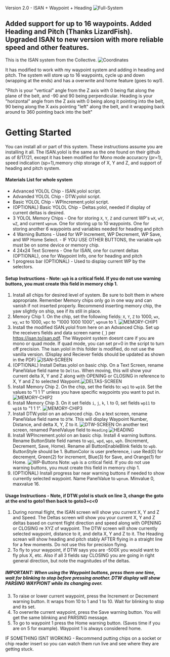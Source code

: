 Version 2.0 - ISAN + Waypoint + Heading
![Full-System](images/FullSystem.jpg)

## Added support for up to 16 waypoints. Added Heading and Pitch (Thanks LizardFish).  Upgraded ISAN to new version with more reliable speed and other features.

This is the ISAN system from the Collective. 
![Coordinates](images/Coordinates.jpg)

It has modified to work with my waypoint system and adding in heading and pitch.  The system will store up to 16 waypoints, cycle up and down (wrapping at the ends) and has a overwrite and home feature (goes to wp1).

"Pitch is your "vertical" angle from the Z axis with 0 being flat along the plane of the belt, and -90 and 90 being perpendicular.
Heading is your "horizontal" angle from the Z axis with 0 being along it pointing into the belt, 90 being along the X axis pointing "left" along the belt, and it wrapping back around to 360 pointing back into the belt"

# Getting Started
You can install all or part of this system. These instructions assume you are installing it all. The ISAN.yolol is the same as the one found on their github as of 8/17/21, except it has been modified for Mono mode accuracry (pr=1), speed indication (sp=1),memory chip storage of X, Y and Z, and support of heading and pitch system.

#### Materials List for whole system
* Advanced YOLOL Chip - ISAN.yolol script.
* Advanded YOLOL Chip - DTW.yolol script.
* Basic YOLOL Chip - WPIncrement.yolol script.
* (OPTIONAL) Basic YOLOL Chip - Deltas.yolol, needed if display of current deltas is desired.
* 3 YOLOL Memory Chips - One for storing `X`, `Y`, `Z` and current WP's `wX`, `wY`, `wZ`, and current `wpnum`.  One for storing up to 10 waypoints. One for storing another 6 waypoints and variables needed for heading and pitch
* 4 Warning Buttons - Used for WP Increment, WP Decrement, WP Save, and WP Home Select. - IF YOU USE OTHER BUTTONS, the variable `wpb` must be on some device or memory chip.
* 4 24x24 Text Screens - One for ISAN, one for current deltas (OPTIONAL), one for Waypoint Info, one for heading and pitch
* 1 progress bar (OPTIONAL) - Used to display current WP by the selectors.

#### Setup Instructions - Note: `wpb` is a critical field.  If you do not use warning buttons, you must create this field in memory chip 1.
1. Install all chips for desired level of system.  Be sure to bolt them in where appropriate.  Remember Memory chips only go in one way and can vanish if not inserted properly.  Recommend inserting memory chip, the yaw slightly on ship, see if its still in place.
2. Memory Chip 1.  On the chip, set the following fields: `X`, `Y`, `Z` to 1000, `wx`, `wy`, `wz` to 1000, `wpc` to "1000 1000 1000", `wpnum` to 1.  ![MEMORY-CHIP1](images/MemChip1.jpg)
3. Install the modified ISAN.yolol from here on an Advanced Chip.  Set up the receivers fields and data screen name (`_`) per https://isan.to/isan.pdf. The Waypoint system doesnt care if you are mono or quad mode.  If quad mode, you can set pr=0 in the script to turn off precision.  The isan.yolol in this folder is modified, do not use the vanilla version. (Display and Reciever fields should be updated as shown in the PDF) ![ISAN-SCREEN](images/ISANScreen.jpg)
4. (OPTIONAL) Install Deltas.yolol on basic chip.  On a Text Screen, rename PanelValue field name to `Deltas`.  When moving, this will show your current delta X, Y and Z along with OPENING or CLOSING in reference to X, Y and Z to selected Waypoint.![DELTAS-SCREEN](images/DeltaScreen.jpg)
5. Install Memory Chip 2.  On the chip, set the fields to: `wp1` to `wp10`.  Set the values to "1 1 1" unless you have specific waypoints you want to put in. ![MEMORY-CHIP2](images/MemChip2.jpg)
6. Install Memory Chip 3.  On it set fields `i`, `j`, `k`, `l` to 0, set fields `wp11` to `wp16` to "1 1 1". ![MEMORY-CHIP3](images/MemChip3.jpg)
7. Install DTW.yolol on an advanced chip.  On a text screen, rename PanelValue field name to `DTW`.  This will display Waypoint Number, Distance, and delta X, Y, Z to it. ![DTW-SCREEN](images/DTWScreen.jpg)  On another text screen, renamed PanelValuye field to `Heading`  ![HEADING](images/Heading.jpg)
8. Install WPIncrement.yolol on an basic chip. Install 4 warning buttons. Rename ButtonState field names to `wpi`, `wpd`, `wps`, `wph`.  (Increment, Decrement, Save, Home).  Rename all ButtonEnableBlink fields to `wpb`.  ButtonStyle should be 1.  ButtonColor is user preference, i use Red(0) for decrement, Green(2) for increment, Blue(3) for Save, and Orange(1) for Home. ![WP-Buttons](images/WPInc-DecButtons.jpg)  Note: `wpb` is a critical field.  If you do not use warning buttons, you must create this field in memory chip 1.
9. (OPTIONAL) Install progress bar near warning buttons if needed to show currently selected waypoint. Name PanelValue to `wpnum`.  Minvalue 0, maxvalue 16.

#### Usage Instructions - Note, if DTW.yolol is stuck on line 3, change the goto at the end to goto1 then back to goto3+c<0
1. During normal flight, the ISAN screen will show you current X, Y and Z and Speed.  The Deltas screen will show you your current X, Y and Z deltas based on current flight direction and speed along with OPENING or CLOSING re XYZ of waypoint. The DTW screen will show currently selected waypoint, distance to it, and delta X, Y and Z to it.  The Heading screan will show heading and pitch stably AFTER flying in a straight line for a few moments.  Do not use this for precision flying.
2. To fly to your waypoint, if DTW says you are -500X you would want to fly plus X, etc.  Also if all 3 fields say CLOSING you are going in right general direction, but note the magnitudes of the deltas.
##### IMPORTANT: When using the Waypoint buttons, press them one time, wait for blinking to stop before pressing another.  DTW display will show PARSING WAYPIONT while its changing over.
3. To raise or lower current waypoint, press the Increment or Decrement warning button.  It wraps from 10 to 1 and 1 to 10.  Wait for blinking to stop and its set.
4. To overwrite current waypoint, press the Save warning button.  You will get the same blinking and PARSING message.
5. To go to waypoint 1 press the Home warning button. (Saves time if you are on 5 for example).  Waypoint 1 is always considered home.

IF SOMETHING ISNT WORKING - Recommend putting chips on a socket or chip reader insert so you can watch them run live and see where they are getting stuck.